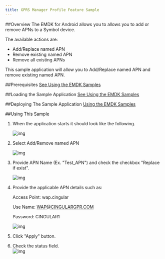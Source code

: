 ```yaml
---
title: GPRS Manager Profile Feature Sample
---
```


##Overview
The EMDK for Android allows you to allows you to add or remove APNs to a Symbol device. 

The available actions are:
  
* Add/Replace named APN  
* Remove existing named APN  
* Remove all existing APNs  

This sample application will allow you to Add/Replace named APN and remove existing named APN.

##Prerequisites
[See Using the EMDK Samples](/emdk-for-android/4-0/guide/sample/emdksamples)

##Loading the Sample Application
[See Using the EMDK Samples](/emdk-for-android/4-0/guide/sample/emdksamples)

##Deploying The Sample Application
[Using the EMDK Samples](/emdk-for-android/4-0/guide/sample/emdksamples)

##Using This Sample
1. When the application starts it should look like the following.
  
	![img](/img/samples/gprs_1.png)
  
2. Select Add/Remove named APN
  
	![img](/img/samples/gprs_2.png)  	

3. Provide APN Name (Ex. "Test_APN") and check the checkbox "Replace if exist".

	![img](/img/samples/gprs_3.png)

4. Provide the applicable APN details such as:

	Access Point: wap.cingular

	Use Name: WAP@CINGULARGPR.COM

	Password: CINGULAR1

	![img](/img/samples/gprs_4.png)
  
5. Click "Apply" button.

6. Check the status field.   
	![img](/img/samples/gprs_5.png)  
	
